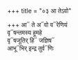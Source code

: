 +++
title = "०३ आ तेऽवो"

+++
आ᳓ ते अ᳓वो व᳓रेणियं  
वृ᳓षन्तमस्य हूमहे  
वृ᳓षजूतिर् हि᳓ जज्ञिष᳓  
आभू᳓भिर् इन्द्र तुर्व᳓णिः